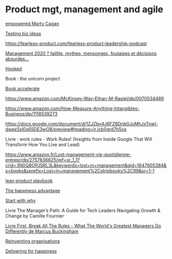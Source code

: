 # Product mgt, management and agile

[empowered Marty Cagan](https://www.amazon.com/EMPOWERED-Ordinary-Extraordinary-Products-Silicon-ebook/dp/B08LPKRD5L/ref=sr_1_1?crid=VF0U35GESJM8&keywords=marty+cagan+empowered&qid=1651154956&s=digital-text&sprefix=marty+cagan+empower%2Cdigital-text%2C248&sr=1-1)

[Testing biz ideas](https://www.amazon.com/Rapid-Testing-Business-Ideas-Customer/dp/1119551447/ref=sr_1_1?crid=1BAZRBIEB94OO&keywords=Testing+Business+Ideas&qid=1652389935&sprefix=testing+business+ideas%2Caps%2C365&sr=8-1)

https://fearless-product.com/fearless-product-leadership-podcast

[Management 2020 ? faillite, mythes, mensonges, foutaises et décisions absurdes…](https://www.youtube.com/watch?v=rcBa1UFtj8c&t=1s)

[Hooked](https://www.amazon.com/Hooked-How-Build-Habit-Forming-Products-ebook/dp/B00LMGLXTS/ref=tmm_kin_swatch_0?_encoding=UTF8&qid=1651154330&sr=1-2)  

Book : the unicorn project  


[Book accelerate](https://www.amazon.com/Accelerate-Software-Performing-Technology-Organizations-ebook/dp/B07B9F83WM/ref=sr_1_1?keywords=accelerate&qid=1651156522&s=digital-text&sprefix=accel%2Cdigital-text%2C126&sr=1-01)  

https://www.amazon.com/McKinsey-Way-Ethan-M-Rasiel/dp/0070534489  

https://www.amazon.com/How-Measure-Anything-Intangibles-Business/dp/1118539273  

https://docs.google.com/document/d/1ZJZbv4J6FZ8Dnb0JuMhJxTnwl-dwqx5xl0s65DE3wO8/preview#heading=h.jcb0grd7h5os  

Livre : work rules - Work Rules! (Insights from Inside Google That Will Transform How You Live and Lead)

https://www.amazon.fr/Lost-management-vie-quotidienne-entrepr/dp/2757836625/ref=sr_1_1?crid=3N0Q8OPJSRL3L&keywords=lost+in+management&qid=1647605384&s=books&sprefix=Lost+in+management%2Cstripbooks%2C99&sr=1-1

[lean product playbook](https://www.amazon.com/Lean-Product-Playbook-Innovate-Products-ebook/dp/B00SZ638C8/ref=sr_1_1?crid=M8FURQAU4K5G&keywords=the+lean+product+playbook&qid=1651155280&s=digital-text&sprefix=The+Lean+Product+Playbook%2Cdigital-text%2C211&sr=1-1)


[The happiness advantage](https://www.amazon.fr/Happiness-Advantage-Principles-Psychology-Performance/dp/0753539470)  

[Start with why](https://www.amazon.com/Start-with-Why-Simon-Sinek-audiobook/dp/B074VF6ZLM/ref=sr_1_1?crid=37U2N8BILL96I&keywords=start+with+why&qid=1651156189&sprefix=start+with+why%2Caps%2C149&sr=8-1)  

Livre The Manager’s Path: A Guide for Tech Leaders Navigating Growth & Change by Camille Fournier

[Livre First, Break All The Rules - What The World's Greatest Managers Do Differently de Marcus Buckingham](https://www.amazon.com/First-Break-All-Rules-Differently/dp/1595621113/ref=sr_1_1?crid=2CVHTPQDWOW39&keywords=break+all+the+rules&qid=1651156419&s=books&sprefix=break+all%2Cstripbooks%2C137&sr=1-1)  

[Reinventing organisations](https://www.amazon.com/Reinventing-Organizations-Frederic-Laloux/dp/2960133501/ref=sr_1_1?crid=12NYTOJEJCH31&keywords=Reinventing+organizations&qid=1651156366&sprefix=reinventing+organizations%2Caps%2C212&sr=8-1$)  

[Delivering for happiness](https://www.amazon.com/Delivering-Happiness-Profits-Passion-Purpose-ebook/dp/B003JTHXN6/ref=tmm_kin_swatch_0?_encoding=UTF8&qid=1651156477&sr=1-1)  



